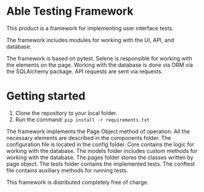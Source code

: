 # Able Testing Framework 
This product is a framework for implementing user interface tests.

The framework includes modules for working with the UI, API, and database.

The framework is based on pytest. Selene is responsible for working with the elements on the page. Working with the database is done via ORM via the SQLAlchemy package. API requests are sent via requests.

# Getting started

1. Clone the repository to your local folder.
2. Run the command:
``pip install -r requirements.txt``
   
The framework implements the Page Object method of operation. All the necessary elements are described in the components folder. The configuration file is located in the config folder. Core contains the logic for working with the database. The models folder includes custom methods for working with the database. The pages folder stores the classes written by page object. The tests folder contains the implemented tests. The conftest file contains auxiliary methods for running tests.

This framework is distributed completely free of charge.
